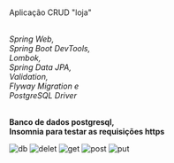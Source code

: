 

<br>Aplicação CRUD "loja"

<br>_Spring Web,
<br>Spring Boot DevTools,
<br>Lombok,
<br>Spring Data JPA,
<br>Validation,
<br>Flyway Migration e
<br>PostgreSQL Driver_


<br>**Banco de dados postgresql,**
<br>**Insomnia para testar as requisições https**

![db](https://github.com/gabbdietrich/crudAplication/assets/99931851/c56c5856-3a08-4d1c-a479-06166b2faf14)
![delet](https://github.com/gabbdietrich/crudAplication/assets/99931851/1017b638-3f53-4df7-87cb-d952a5eb645c)
![get](https://github.com/gabbdietrich/crudAplication/assets/99931851/154b6c1a-9123-427b-9a62-c14c08007f29)
![post](https://github.com/gabbdietrich/crudAplication/assets/99931851/e2644f1e-cb30-4fa4-880c-99efd222f06f)
![put](https://github.com/gabbdietrich/crudAplication/assets/99931851/7ea5e4f4-9929-4e3f-b085-ad080f10774c)
